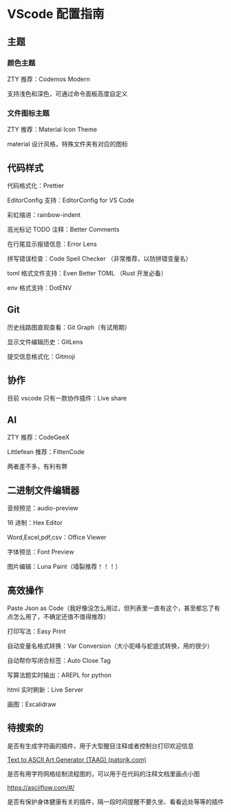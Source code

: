 # VScode 配置指南

## 主题

### 颜色主题

ZTY 推荐：Codemos Modern

支持浅色和深色，可通过命令面板高度自定义

### 文件图标主题

ZTY 推荐：Material Icon Theme

material 设计风格，特殊文件夹有对应的图标

## 代码样式

代码格式化：Prettier

EditorConfig 支持：EditorConfig for VS Code

彩虹缩进：rainbow-indent

高光标记 TODO 注释：Better Comments

在行尾显示报错信息：Error Lens

拼写错误检查：Code Spell Checker （非常推荐，以防拼错变量名）

toml 格式文件支持：Even Better TOML （Rust 开发必备）

env 格式支持：DotENV

## Git

历史线路图直观查看：Git Graph（有试用期）

显示文件编辑历史：GitLens

提交信息格式化：Gitmoji

## 协作

目前 vscode 只有一款协作插件：Live share

## AI

ZTY 推荐：CodeGeeX

Littlefean 推荐：FittenCode

两者差不多，有利有弊

## 二进制文件编辑器

音频预览：audio-preview

16 进制：Hex Editor

Word,Excel,pdf,csv：Office Viewer

字体预览：Font Preview

图片编辑：Luna Paint（墙裂推荐！！！）

## 高效操作

Paste Json as Code（我好像没怎么用过，但列表里一直有这个，甚至都忘了有点怎么用了，不确定还值不值得推荐）

打印写法：Easy Print

自动变量名格式转换：Var Conversion（大小驼峰与蛇底式转换，用的很少）

自动帮你写闭合标签：Auto Close Tag

写算法题实时输出：AREPL for python

html 实时刷新：Live Server

画图：Excalidraw

## 待搜索的

是否有生成字符画的插件，用于大型醒目注释或者控制台打印欢迎信息

[Text to ASCII Art Generator (TAAG) (patorjk.com)](https://patorjk.com/software/taag/#p=testall&f=Graffiti&t=autoera)

是否有用字符网格绘制流程图的，可以用于在代码的注释文档里画点小图

https://asciiflow.com/#/

是否有保护身体健康有关的插件，隔一段时间提醒不要久坐、看看远处等等的插件
